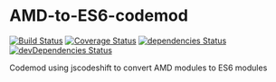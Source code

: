 # AMD-to-ES6-codemod

[![Build Status](https://travis-ci.org/BuonOmo/AMD-to-ES6-codemod.svg?branch=master)](https://travis-ci.org/BuonOmo/AMD-to-ES6-codemod)
[![Coverage Status](https://coveralls.io/repos/github/BuonOmo/AMD-to-ES6-codemod/badge.svg?branch=master)](https://coveralls.io/github/BuonOmo/AMD-to-ES6-codemod?branch=master)
[![dependencies Status](https://david-dm.org/buonomo/AMD-to-ES6-codemod/status.svg)](https://david-dm.org/buonomo/AMD-to-ES6-codemod)
[![devDependencies Status](https://david-dm.org/buonomo/AMD-to-ES6-codemod/dev-status.svg)](https://david-dm.org/buonomo/AMD-to-ES6-codemod?type=dev)

Codemod using jscodeshift to convert AMD modules to ES6 modules
